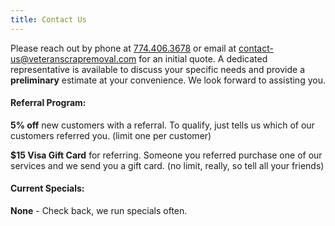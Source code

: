 ```yaml
---
title: Contact Us
---
```


Please reach out by phone at [774.406.3678](tel:7744063678) or email at [contact-us@veteranscrapremoval.com](mailto:contact-us@veteranscrapremoval.com) for an initial quote. A dedicated representative is available to discuss your specific needs and provide a **preliminary** estimate at your convenience. We look forward to assisting you.

#### Referral Program:

**5% off** new customers with a referral. To qualify, just tells us which of our customers referred you. (limit one per customer)

**$15 Visa Gift Card** for referring. Someone you referred purchase one of our services and we send you a gift card. (no limit, really, so tell all your friends)

#### Current Specials:

**None** - Check back, we run specials often.
